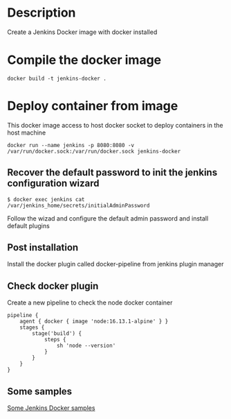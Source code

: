 # Description
Create a Jenkins Docker image with docker installed

# Compile the docker image
```
docker build -t jenkins-docker .
```

# Deploy container from image
This docker image access to  host docker socket to deploy containers in the host machine

```
docker run --name jenkins -p 8080:8080 -v /var/run/docker.sock:/var/run/docker.sock jenkins-docker
```

## Recover the default password to init the jenkins configuration wizard

```
$ docker exec jenkins cat /var/jenkins_home/secrets/initialAdminPassword
```

Follow the wizad and configure the default admin password and install default plugins

## Post installation
Install the docker plugin called docker-pipeline from jenkins plugin manager

## Check docker plugin 
Create a new pìpeline to check the node docker container

```
pipeline {
    agent { docker { image 'node:16.13.1-alpine' } }
    stages {
        stage('build') {
            steps {
                sh 'node --version'
            }
        }
    }
}
```

## Some samples

[Some Jenkins Docker samples](https://github.com/masalinas/jenkins-docker-samples)
